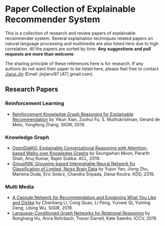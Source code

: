 # Paper Collection of Explainable Recommender System

This is a collection of research and review papers of explainable recommender system. Several explaination techniques related papers on natural language processing and multimedia are also listed here due to high correlation. All the papers are sorted by time. **Any suggestions and pull requests are more than welcome**.

The sharing principle of these references here is for research. If any authors do not want their paper to be listed here, please feel free to contact [Jiarui Jin](http://Jinjiarui.github.io/) (Email: jinjiarui97 [AT] gmail.com).


## Research Papers
### Reinforcement Learning
* [Reinforcement Knowledge Graph Reasoning for Explainable Recommendation](https://arxiv.org/pdf/1906.05237.pdf) by Yikun Xian, Zuohui Fu, S. Muthukrishnan, Gerard de Melo, Yongfeng Zhang. SIGIR, 2019.

### Knowledge Graph
* [OpenDialKG: Explainable Conversational Reasoning with Attention-based Walks over Knowledge Graphs](https://pdfs.semanticscholar.org/0d3c/68c207fc83fb402b7217811af22066300fc9.pdf?_ga=2.58923757.1775044534.1568697065-1630798717.1565226991) by Seungwhan Moon, Pararth Shah, Anuj Kumar, Rajen Subba. ACL, 2019.
* [GroupINN: Grouping-based Interpretable Neural Network for Classification of Limited, Noisy Brain Data](http://delivery.acm.org/10.1145/3340000/3330921/p772-yan.pdf?ip=45.79.4.131&id=3330921&acc=OPENTOC&key=4D4702B0C3E38B35%2E4D4702B0C3E38B35%2E4D4702B0C3E38B35%2E9F04A3A78F7D3B8D&__acm__=1568741652_68d62ec872041c2d1a93764b49b1122b) by Yujun Yan, Jiong Zhu, Marlena Duda, Eric Solarz, Chandra Sripada, Danai Koutra. KDD, 2019.

### Multi Media
* [A Capsule Network for Recommendation and Explaining What You Like and Dislike](https://arxiv.org/pdf/1907.00687.pdf) by Chenliang Li, Cong Quan, Li Peng, Yunwei Qi, Yuming Deng, Libing Wu. SIGIR, 2019.
* [Language-Conditioned Graph Networks for Relational Reasoning](https://arxiv.org/pdf/1905.04405.pdf) by Ronghang Hu, Anna Rohrbach, Trevor Darrell, Kate Saenko. ICCV, 2019.